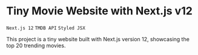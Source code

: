 # Tiny Movie Website with Next.js v12

`Next.js 12` `TMDB API` `Styled JSX`

This project is a tiny website built with Next.js version 12, showcasing the top 20 trending movies.
